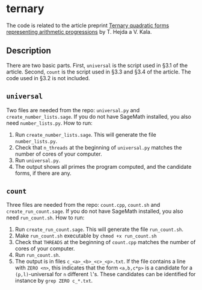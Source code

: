 # ternary

The code is related to the article preprint [Ternary quadratic forms representing arithmetic progressions](https://arxiv.org/abs/1906.02538) by T. Hejda a V. Kala.

## Description

There are two basic parts. First, `universal` is the script used in §3.1 of the article. Second, `count` is the script used in §3.3 and §3.4 of the article. The code used in §3.2 is not included.

## `universal`

Two files are needed from the repo: `universal.py` and `create_number_lists.sage`. If you do not have SageMath installed, you also need `number_lists.py`. How to run:

1. Run `create_number_lists.sage`. This will generate the file `number_lists.py`.
1. Check that `n_threads` at the beginning of `universal.py` matches the number of cores of your computer.
1. Run `universal.py`.
1. The output shows all primes the program computed, and the candidate forms, if there are any.

## `count`

Three files are needed from the repo: `count.cpp`, `count.sh` and `create_run_count.sage`. If you do not have SageMath installed, you also need `run_count.sh`. How to run:

1. Run `create_run_count.sage`. This will generate the file `run_count.sh`.
1. Make `run_count.sh` executable by `chmod +x run_count.sh`
1. Check that `THREADS` at the beginning of `count.cpp` matches the number of cores of your computer.
1. Run `run_count.sh`.
1. The output is in files `c_<a>_<b>_<c>_<p>.txt`. If the file contains a line with `ZERO <n>`, this indicates that the form `<a,b,c*p>` is a candidate for a `(p,l)`-universal for `n` different `l`'s. These candidates can be identified for instance by `grep ZERO c_*.txt`.
